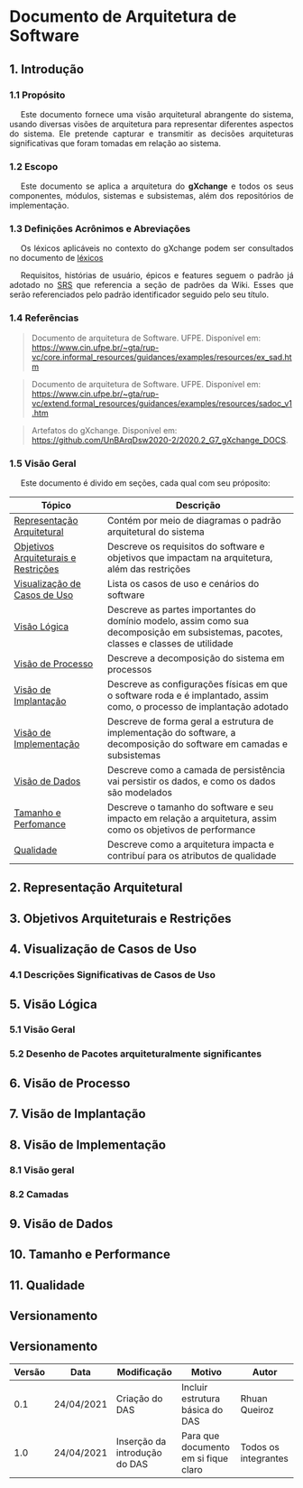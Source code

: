 # Documento de Arquitetura de Software

## 1. Introdução

### 1.1 Propósito

<p style="text-indent: 20px; text-align: justify">
Este documento fornece uma visão arquitetural abrangente do sistema, usando diversas visões de arquitetura para representar diferentes aspectos do sistema. Ele pretende capturar e transmitir as decisões arquiteturas significativas que foram tomadas em relação ao sistema.
</p>

### 1.2 Escopo

<p style="text-indent: 20px; text-align: justify">
Este documento se aplica a arquitetura do <strong>gXchange</strong> e todos os seus componentes, módulos, sistemas e subsistemas, além dos repositórios de implementação.
</p>

### 1.3 Definições Acrônimos e Abreviações

<p style="text-indent: 20px; text-align: justify">
Os léxicos aplicáveis no contexto do gXchange podem ser consultados no documento de <a href="../../../desenho/base/1.1/lexico">léxicos</a>
</p>

<p style="text-indent: 20px; text-align: justify">
Requisitos, histórias de usuário, épicos e features seguem o padrão já adotado no <a href="../../../desenho/modelagem/iniciativa/especificacao_suplementar">SRS</a> que referencia a seção de padrões da Wiki. Esses que serão referenciados pelo padrão identificador seguido pelo seu título.
</p>

### 1.4 Referências

> Documento de arquitetura de Software. UFPE. Disponível em: https://www.cin.ufpe.br/~gta/rup-vc/core.informal_resources/guidances/examples/resources/ex_sad.htm

> Documento de arquitetura de Software. UFPE. Disponível em: https://www.cin.ufpe.br/~gta/rup-vc/extend.formal_resources/guidances/examples/resources/sadoc_v1.htm

> Artefatos do gXchange. Disponível em: https://github.com/UnBArqDsw2020-2/2020.2_G7_gXchange_DOCS.

### 1.5 Visão Geral

<p style="text-indent: 20px; text-align: justify">
Este documento é divido em seções, cada qual com seu próposito:
</p>

| Tópico | Descrição |
| ------ | --------- |
| [Representação Arquitetural](#2-representacao-arquitetural) | Contém por meio de diagramas o padrão arquitetural do sistema |
| [Objetivos Arquiteturais e Restrições](#3-objetivos-arquiteturais-e-restricoes) | Descreve os requisitos do software e objetivos que impactam na arquitetura, além das restrições |
| [Visualização de Casos de Uso](#4-visualizacao-de-casos-de-uso) | Lista os casos de uso e cenários do software |
| [Visão Lógica](#5-visao-logica) | Descreve as partes importantes do domínio modelo, assim como sua decomposição em subsistemas, pacotes, classes e classes de utilidade |
| [Visão de Processo](#6-visao-de-processo) | Descreve a decomposição do sistema em processos |
| [Visão de Implantação](#7-visao-de-implantacao) | Descreve as configurações físicas em que o software roda e é implantado, assim como, o processo de implantação adotado |
| [Visão de Implementação](#8-visao-de-implementacao) | Descreve de forma geral a estrutura de implementação do software, a decomposição do software em camadas e subsistemas |
| [Visão de Dados](#9-visao-de-dados) | Descreve como a camada de persistência vai persistir os dados, e como os dados são modelados  |
| [Tamanho e Perfomance](#10-tamanho-e-performance) | Descreve o tamanho do software e seu impacto em relação a arquitetura, assim como os objetivos de performance |
| [Qualidade](#11-qualidade) | Descreve como a arquitetura impacta e contribuí para os atributos de qualidade |

## 2. Representação Arquitetural

## 3. Objetivos Arquiteturais e Restrições

## 4. Visualização de Casos de Uso

### 4.1 Descrições Significativas de Casos de Uso

## 5. Visão Lógica

### 5.1 Visão Geral

### 5.2 Desenho de Pacotes arquiteturalmente significantes

## 6. Visão de Processo

## 7. Visão de Implantação

## 8. Visão de Implementação

### 8.1 Visão geral

### 8.2 Camadas

## 9. Visão de Dados

## 10. Tamanho e Performance

## 11. Qualidade

## Versionamento

## Versionamento

| Versão | Data       | Modificação    | Motivo                          | Autor         |
| ------ | ---------- | -------------- | ------------------------------- | ------------- |
| 0.1    | 24/04/2021 | Criação do DAS | Incluir estrutura básica do DAS | Rhuan Queiroz |
| 1.0    | 24/04/2021 | Inserção da introdução do DAS | Para que documento em si fique claro | Todos os integrantes |